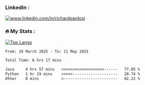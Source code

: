 

<h3>LinkedIn :</h3>
<div id="badges">
  <a href="https://www.linkedin.com/in/richardpardosi/">
    <img src="https://img.shields.io/badge/LinkedIn-blue?style=for-the-badge&logo=linkedin&logoColor=white" alt="www.linkedin.com/in/richardpardosi"/>
  </a>
</div>

### :fire: My Stats :
[![Top Langs](https://github-readme-stats.vercel.app/api/top-langs/?username=RichardPardosi&layout=compact&theme=vision-friendly-dark)](https://github.com/RichardPardosi)



<!--START_SECTION:waka-->

```txt
From: 19 March 2025 - To: 11 May 2025

Total Time: 6 hrs 17 mins

Java     4 hrs 57 mins   >>>>>>>>>>>>>>>>>>>------   77.05 %
Python   1 hr 19 mins    >>>>>--------------------   20.74 %
Other    8 mins          >------------------------   02.22 %
```

<!--END_SECTION:waka-->